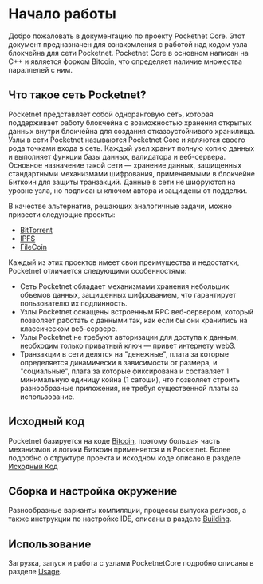 # Начало работы

Добро пожаловать в документацию по проекту Pocketnet Core. Этот документ предназначен для ознакомления с работой над кодом узла блокчейна для сети Pocketnet. Pocketnet Core в основном написан на C++ и является форком Bitcoin, что определяет наличие множества параллелей с ним.

## Что такое сеть Pocketnet?

Pocketnet представляет собой одноранговую сеть, которая поддерживает работу блокчейна с возможностью хранения открытых данных внутри блокчейна для создания отказоустойчивого хранилища. Узлы в сети Pocketnet называются Pocketnet Core и являются своего рода точками входа в сеть. Каждый узел хранит полную копию данных и выполняет функции базы данных, валидатора и веб-сервера. Основное назначение такой сети — хранение данных, защищенных стандартными механизмами шифрования, применяемыми в блокчейне Биткоин для защиты транзакций. Данные в сети не шифруются на уровне узла, но подписаны ключом автора и защищены от подделки.

В качестве альтернатив, решающих аналогичные задачи, можно привести следующие проекты:
- [BitTorrent](https://www.bittorrent.com/)
- [IPFS](https://ipfs.tech/)
- [FileCoin](https://filecoin.io/)

Каждый из этих проектов имеет свои преимущества и недостатки, Pocketnet отличается следующими особенностями:
- Сеть Pocketnet обладает механизмами хранения небольших объемов данных, защищенных шифрованием, что гарантирует пользователю их подлинность.
- Узлы Pocketnet оснащены встроенным RPC веб-сервером, который позволяет работать с данными так, как если бы они хранились на классическом веб-сервере.
- Узлы Pocketnet не требуют авторизации для доступа к данным, необходим только приватный ключ — привет интернету web3.
- Транзакции в сети делятся на "денежные", плата за которые определяется динамически в зависимости от размера, и "социальные", плата за которые фиксирована и составляет 1 минимальную единицу койна (1 сатоши), что позволяет строить разнообразные приложения, не требуя существенной платы за использование.


## Исходный код

Pocketnet базируется на коде [Bitcoin](https://github.com/bitcoin/bitcoin), поэтому большая часть механизмов и логики Биткоин применяется и в Pocketnet. Более подробно о структуре проекта и исходном коде описано в разделе [Исходный Код](source.md)

## Сборка и настройка окружение

Разнообразные варианты компиляции, процессы выпуска релизов, а также инструкции по настройке IDE, описаны в разделе [Building](building.md).

## Использование

Загрузка, запуск и работа с узлами PocketnetCore подробно описаны в разделе [Usage](usage.md).